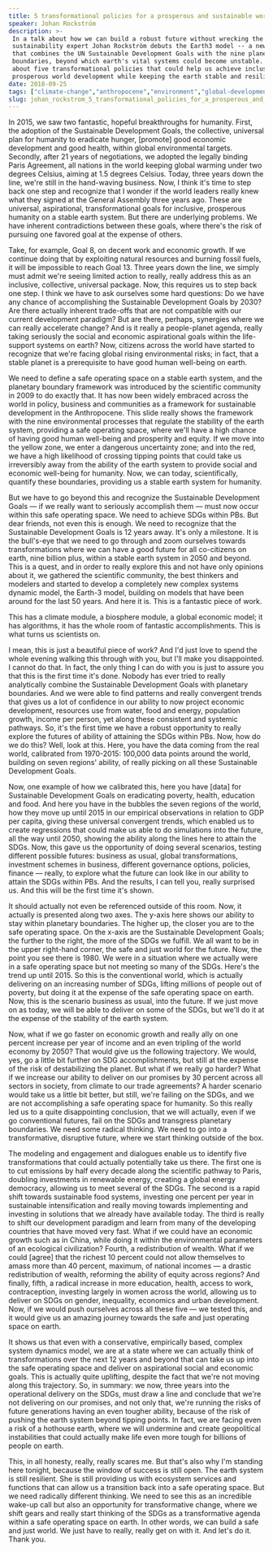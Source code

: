 ```yaml
---
title: 5 transformational policies for a prosperous and sustainable world
speaker: Johan Rockström
description: >-
 In a talk about how we can build a robust future without wrecking the planet,
 sustainability expert Johan Rockström debuts the Earth3 model -- a new methodology
 that combines the UN Sustainable Development Goals with the nine planetary
 boundaries, beyond which earth's vital systems could become unstable. Learn more
 about five transformational policies that could help us achieve inclusive and
 prosperous world development while keeping the earth stable and resilient.
date: 2018-09-25
tags: ["climate-change","anthropocene","environment","global-development","global-issues","alternative-energy","energy","oil","sustainability"]
slug: johan_rockstrom_5_transformational_policies_for_a_prosperous_and_sustainable_world
---
```


In 2015, we saw two fantastic, hopeful breakthroughs for humanity. First, the adoption of
the Sustainable Development Goals, the collective, universal plan for humanity to
eradicate hunger, [promote] good economic development and good health, within global
environmental targets. Secondly, after 21 years of negotiations, we adopted the legally
binding Paris Agreement, all nations in the world keeping global warming under two degrees
Celsius, aiming at 1.5 degrees Celsius. Today, three years down the line, we're still in
the hand-waving business. Now, I think it's time to step back one step and recognize that I
wonder if the world leaders really knew what they signed at the General Assembly three
years ago. These are universal, aspirational, transformational goals for inclusive,
prosperous humanity on a stable earth system. But there are underlying problems. We have
inherent contradictions between these goals, where there's the risk of pursuing one
favored goal at the expense of others.

Take, for example, Goal 8, on decent work and economic growth. If we continue doing that
by exploiting natural resources and burning fossil fuels, it will be impossible to reach
Goal 13. Three years down the line, we simply must admit we're seeing limited action to
really, really address this as an inclusive, collective, universal package. Now, this
requires us to step back one step. I think we have to ask ourselves some hard questions:
Do we have any chance of accomplishing the Sustainable Development Goals by 2030? Are
there actually inherent trade-offs that are not compatible with our current development
paradigm? But are there, perhaps, synergies where we can really accelerate change? And is
it really a people-planet agenda, really taking seriously the social and economic
aspirational goals within the life-support systems on earth? Now, citizens across the world
have started to recognize that we're facing global rising environmental risks; in fact,
that a stable planet is a prerequisite to have good human well-being on
earth.

We need to define a safe operating space on a stable earth system, and the planetary
boundary framework was introduced by the scientific community in 2009 to do exactly that.
It has now been widely embraced across the world in policy, business and communities as a
framework for sustainable development in the Anthropocene. This slide really shows the
framework with the nine environmental processes that regulate the stability of the earth
system, providing a safe operating space, where we'll have a high chance of having good
human well-being and prosperity and equity. If we move into the yellow zone, we enter a
dangerous uncertainty zone; and into the red, we have a high likelihood of crossing
tipping points that could take us irreversibly away from the ability of the earth system
to provide social and economic well-being for humanity. Now, we can today, scientifically,
quantify these boundaries, providing us a stable earth system for humanity.

But we have to go beyond this and recognize the Sustainable Development Goals — if we
really want to seriously accomplish them — must now occur within this safe operating
space. We need to achieve SDGs within PBs. But dear friends, not even this is enough. We
need to recognize that the Sustainable Development Goals is 12 years away. It's only a
milestone. It is the bull's-eye that we need to go through and zoom ourselves towards
transformations where we can have a good future for all co-citizens on earth, nine billion
plus, within a stable earth system in 2050 and beyond. This is a quest, and in order to
really explore this and not have only opinions about it, we gathered the scientific
community, the best thinkers and modelers and started to develop a completely new complex
systems dynamic model, the Earth-3 model, building on models that have been around for the
last 50 years. And here it is. This is a fantastic piece of work.

This has a climate module, a biosphere module, a global economic model; it has algorithms,
it has the whole room of fantastic accomplishments. This is what turns us scientists
on.

I mean, this is just a beautiful piece of work? And I'd just love to spend the whole
evening walking this through with you, but I'll make you disappointed. I cannot do that.
In fact, the only thing I can do with you is just to assure you that this is the first
time it's done. Nobody has ever tried to really analytically combine the Sustainable
Development Goals with planetary boundaries. And we were able to find patterns and really
convergent trends that gives us a lot of confidence in our ability to now project economic
development, resources use from water, food and energy, population growth, income per
person, yet along these consistent and systemic pathways. So, it's the first time we have
a robust opportunity to really explore the futures of ability of attaining the SDGs within
PBs. Now, how do we do this? Well, look at this. Here, you have the data coming from the
real world, calibrated from 1970-2015: 100,000 data points around the world, building on
seven regions' ability, of really picking on all these Sustainable Development
Goals.

Now, one example of how we calibrated this, here you have [data] for Sustainable
Development Goals on eradicating poverty, health, education and food. And here you have in
the bubbles the seven regions of the world, how they move up until 2015 in our empirical
observations in relation to GDP per capita, giving these universal convergent trends,
which enabled us to create regressions that could make us able to do simulations into the
future, all the way until 2050, showing the ability along the lines here to attain the
SDGs. Now, this gave us the opportunity of doing several scenarios, testing different
possible futures: business as usual, global transformations, investment schemes in
business, different governance options, policies, finance — really, to explore what the
future can look like in our ability to attain the SDGs within PBs. And the results, I can
tell you, really surprised us. And this will be the first time it's shown.

It should actually not even be referenced outside of this room. Now, it actually is
presented along two axes. The y-axis here shows our ability to stay within planetary
boundaries. The higher up, the closer you are to the safe operating space. On the x-axis
are the Sustainable Development Goals; the further to the right, the more of the SDGs we
fulfill. We all want to be in the upper right-hand corner, the safe and just world for the
future. Now, the point you see there is 1980. We were in a situation where we actually
were in a safe operating space but not meeting so many of the SDGs. Here's the trend up
until 2015. So this is the conventional world, which is actually delivering on an
increasing number of SDGs, lifting millions of people out of poverty, but doing it at the
expense of the safe operating space on earth. Now, this is the scenario business as usual,
into the future. If we just move on as today, we will be able to deliver on some of the
SDGs, but we'll do it at the expense of the stability of the earth system.

Now, what if we go faster on economic growth and really ally on one percent increase per
year of income and an even tripling of the world economy by 2050? That would give us the
following trajectory. We would, yes, go a little bit further on SDG accomplishments, but
still at the expense of the risk of destabilizing the planet. But what if we really go
harder? What if we increase our ability to deliver on our promises by 30 percent across
all sectors in society, from climate to our trade agreements? A harder scenario would take
us a little bit better, but still, we're failing on the SDGs, and we are not accomplishing
a safe operating space for humanity. So this really led us to a quite disappointing
conclusion, that we will actually, even if we go conventional futures, fail on the SDGs
and transgress planetary boundaries. We need some radical thinking. We need to go into a
transformative, disruptive future, where we start thinking outside of the
box.

The modeling and engagement and dialogues enable us to identify five transformations that
could actually potentially take us there. The first one is to cut emissions by half every
decade along the scientific pathway to Paris, doubling investments in renewable energy,
creating a global energy democracy, allowing us to meet several of the SDGs. The second is
a rapid shift towards sustainable food systems, investing one percent per year in
sustainable intensification and really moving towards implementing and investing in
solutions that we already have available today. The third is really to shift our
development paradigm and learn from many of the developing countries that have moved very
fast. What if we could have an economic growth such as in China, while doing it within the
environmental parameters of an ecological civilization? Fourth, a redistribution of wealth.
What if we could [agree] that the richest 10 percent could not allow themselves to amass
more than 40 percent, maximum, of national incomes — a drastic redistribution of wealth,
reforming the ability of equity across regions? And finally, fifth, a radical increase in
more education, health, access to work, contraception, investing largely in women across
the world, allowing us to deliver on SDGs on gender, inequality, economics and urban
development. Now, if we would push ourselves across all these five — we tested this, and it
would give us an amazing journey towards the safe and just operating space on
earth.

It shows us that even with a conservative, empirically based, complex system dynamics
model, we are at a state where we can actually think of transformations over the next 12
years and beyond that can take us up into the safe operating space and deliver on
aspirational social and economic goals. This is actually quite uplifting, despite the fact
that we're not moving along this trajectory. So, in summary: we now, three years into the
operational delivery on the SDGs, must draw a line and conclude that we're not delivering
on our promises, and not only that, we're running the risks of future generations having
an even tougher ability, because of the risk of pushing the earth system beyond tipping
points. In fact, we are facing even a risk of a hothouse earth, where we will undermine
and create geopolitical instabilities that could actually make life even more tough for
billions of people on earth.

This, in all honesty, really, really scares me. But that's also why I'm standing here
tonight, because the window of success is still open. The earth system is still resilient.
She is still providing us with ecosystem services and functions that can allow us a
transition back into a safe operating space. But we need radically different thinking. We
need to see this as an incredible wake-up call but also an opportunity for transformative
change, where we shift gears and really start thinking of the SDGs as a transformative
agenda within a safe operating space on earth. In other words, we can build a safe and
just world. We just have to really, really get on with it. And let's do it. Thank
you.

<!--
ad_duration=3.33
comment_count=44
event="We the Future"
external_start_time=0
has_talk_citation=0
intro_duration=11.82
is_subtitle_required="False"
is_talk_featured="True"
language="en"
language_swap="False"
native_language="en"
number_of_related_talks=6
number_of_speakers=1
number_of_subtitled_videos=15
number_of_tags=9
number_of_talk_download_languages=15
number_of_talk_more_resources=2
number_of_talk_recommendations=0
number_of_talks_take_actions=0
post_ad_duration=0.83
published_timestamp="2018-10-17 13:04:27"
recording_date="2018-09-25"
speaker_description="Sustainability expert"
speaker_is_published=1
speaker_name="Johan Rockström"
talk_name="5 transformational policies for a prosperous and sustainable world"
talks_tags=["climate-change","anthropocene","environment","global-development","global-issues","alternative-energy","energy","oil","sustainability"]
talks_take_action=[]
url_audio="https://download.ted.com/talks/JohanRockstrom_2018S.mp3?apikey=acme-roadrunner"
url_photo_speaker="https://pe.tedcdn.com/images/ted/91ec4634e05b97bc47d96960cbcb9d8791300042_254x191.jpg"
url_photo_talk="https://s3.amazonaws.com/talkstar-photos/uploads/69e9638e-2854-483a-ac35-93688b8bfec0/JohanRockstrom_2018S-embed.jpg"
url_webpage="https://www.ted.com/talks/johan_rockstrom_5_transformational_policies_for_a_prosperous_and_sustainable_world"
video_type_name="TED Stage Talk"
-->